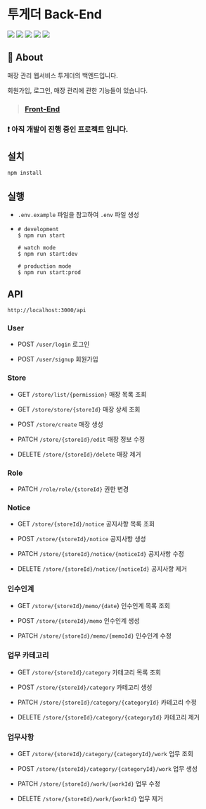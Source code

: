 # 투게더 Back-End

<img src="https://img.shields.io/badge/Node.js-339933?style=flat&logo=nodedotjs&logoColor=white"> <img src="https://img.shields.io/badge/nestjs-E0234E?style=flat&logo=nestjs&logoColor=white"> <img src="https://img.shields.io/badge/TypeOrm-white?style=flat"> <img src="https://img.shields.io/badge/MySQL-4479A1?style=flat&logo=mysql&logoColor=white"> <img src="https://img.shields.io/badge/TypeScript-3178c6?style=flat&logo=typescript&logoColor=white">

## 🔎 About

매장 관리 웹서비스 투게더의 백엔드입니다.

회원가입, 로그인, 매장 관리에 관한 기능들이 있습니다.

> ### [Front-End](https://github.com/crewd/together-manager)

### ❗ 아직 개발이 진행 중인 프로젝트 입니다.

## 설치

```
npm install
```

## 실행

- `.env.example` 파일을 참고하여 `.env` 파일 생성

- ```
  # development
  $ npm run start

  # watch mode
  $ npm run start:dev

  # production mode
  $ npm run start:prod
  ```

## API

`http://localhost:3000/api`

### User

- POST `/user/login` 로그인

- POST `/user/signup` 회원가입

### Store

- GET `/store/list/{permission}` 매장 목록 조회

- GET `/store/store/{storeId}` 매장 상세 조회

- POST `/store/create` 매장 생성

- PATCH `/store/{storeId}/edit` 매장 정보 수정

- DELETE `/store/{storeId}/delete` 매장 제거

### Role

- PATCH `/role/role/{storeId}` 권한 변경

### Notice

- GET `/store/{storeId}/notice` 공지사항 목록 조회

- POST `/store/{storeId}/notice` 공지사항 생성

- PATCH `/store/{storeId}/notice/{noticeId}` 공지사항 수정

- DELETE `/store/{storeId}/notice/{noticeId}` 공지사항 제거

### 인수인계

- GET `/store/{storeId}/memo/{date`} 인수인계 목록 조회

- POST `/store/{storeId}/memo` 인수인계 생성

- PATCH `/store/{storeId}/memo/{memoId}` 인수인계 수정

### 업무 카테고리

- GET `/store/{storeId}/category` 카테고리 목록 조회

- POST `/store/{storeId}/category` 카테고리 생성

- PATCH `/store/{storeId}/category/{categoryId}` 카테고리 수정

- DELETE `/store/{storeId}/category/{categoryId}` 카테고리 제거

### 업무사항

- GET `/store/{storeId}/category/{categoryId}/work` 업무 조회

- POST `/store/{storeId}/category/{categoryId}/work` 업무 생성

- PATCH `/store/{storeId}/work/{workId}` 업무 수정

- DELETE `/store/{storeId}/work/{workId}` 업무 제거

